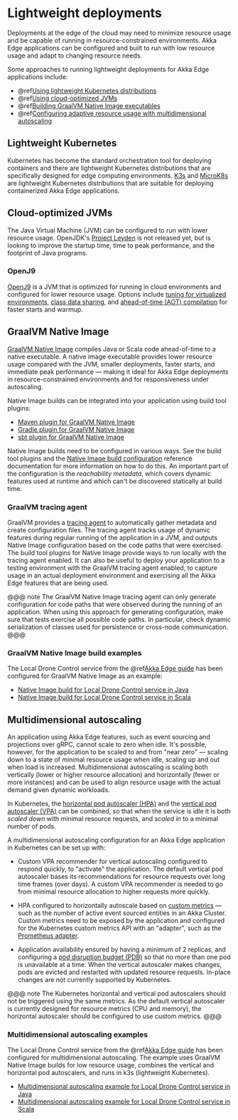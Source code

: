 # Lightweight deployments

Deployments at the edge of the cloud may need to minimize resource usage and be capable of running in
resource-constrained environments. Akka Edge applications can be configured and built to run with low resource usage
and adapt to changing resource needs.

Some approaches to running lightweight deployments for Akka Edge applications include:

* @ref[Using lightweight Kubernetes distributions](#lightweight-kubernetes)
* @ref[Using cloud-optimized JVMs](#cloud-optimized-jvms)
* @ref[Building GraalVM Native Image executables](#graalvm-native-image)
* @ref[Configuring adaptive resource usage with multidimensional autoscaling](#multidimensional-autoscaling)


## Lightweight Kubernetes

Kubernetes has become the standard orchestration tool for deploying containers and there are lightweight Kubernetes
distributions that are specifically designed for edge computing environments. [K3s] and [MicroK8s] are lightweight
Kubernetes distributions that are suitable for deploying containerized Akka Edge applications.

[K3s]: https://k3s.io
[MicroK8s]: https://microk8s.io


## Cloud-optimized JVMs

The Java Virtual Machine (JVM) can be configured to run with lower resource usage. OpenJDK's [Project Leyden] is not
released yet, but is looking to improve the startup time, time to peak performance, and the footprint of Java programs.

[Project Leyden]: https://openjdk.org/projects/leyden/

### OpenJ9

[OpenJ9] is a JVM that is optimized for running in cloud environments and configured for lower resource usage. Options
include [tuning for virtualized environments][openj9-virtualized], [class data sharing][openj9-shrc], and
[ahead-of-time (AOT) compilation][openj9-aot] for faster starts and warmup.

[OpenJ9]: https://eclipse.dev/openj9/
[openj9-virtualized]: https://eclipse.dev/openj9/docs/xtunevirtualized/
[openj9-shrc]: https://eclipse.dev/openj9/docs/shrc/
[openj9-aot]: https://eclipse.dev/openj9/docs/aot/


## GraalVM Native Image

[GraalVM Native Image][native-image] compiles Java or Scala code ahead-of-time to a native executable. A native image
executable provides lower resource usage compared with the JVM, smaller deployments, faster starts, and immediate peak
performance — making it ideal for Akka Edge deployments in resource-constrained environments and for responsiveness
under autoscaling.

Native Image builds can be integrated into your application using build tool plugins:

* [Maven plugin for GraalVM Native Image](https://graalvm.github.io/native-build-tools/latest/maven-plugin.html)
* [Gradle plugin for GraalVM Native Image](https://graalvm.github.io/native-build-tools/latest/gradle-plugin.html)
* [sbt plugin for GraalVM Native Image](https://github.com/scalameta/sbt-native-image)

Native Image builds need to be configured in various ways. See the build tool plugins and the [Native Image build
configuration][native-image-configuration] reference documentation for more information on how to do this. An important
part of the configuration is the _reachability metadata_, which covers dynamic features used at runtime and which can't
be discovered statically at build time.

### GraalVM tracing agent

GraalVM provides a [tracing agent][native-image-tracing] to automatically gather metadata and create configuration
files. The tracing agent tracks usage of dynamic features during regular running of the application in a JVM, and
outputs Native Image configuration based on the code paths that were exercised. The build tool plugins for Native Image
provide ways to run locally with the tracing agent enabled. It can also be useful to deploy your application to a
testing environment with the GraalVM tracing agent enabled, to capture usage in an actual deployment environment and
exercising all the Akka Edge features that are being used.

@@@ note
The GraalVM Native Image tracing agent can only generate configuration for code paths that were observed during the
running of an application. When using this approach for generating configuration, make sure that tests exercise all
possible code paths. In particular, check dynamic serialization of classes used for persistence or cross-node
communication.
@@@

### GraalVM Native Image build examples

The Local Drone Control service from the @ref[Akka Edge guide](guide.md) has been configured for GraalVM Native Image
as an example:

* [Native Image build for Local Drone Control service in Java](https://github.com/akka/akka-projection/blob/main/samples/grpc/local-drone-control-java/native-image/README.md)
* [Native Image build for Local Drone Control service in Scala](https://github.com/akka/akka-projection/blob/main/samples/grpc/local-drone-control-scala/native-image/README.md)

[native-image]: https://www.graalvm.org/latest/reference-manual/native-image/
[native-image-configuration]: https://www.graalvm.org/latest/reference-manual/native-image/overview/BuildConfiguration/
[native-image-tracing]: https://www.graalvm.org/latest/reference-manual/native-image/metadata/AutomaticMetadataCollection/


## Multidimensional autoscaling

An application using Akka Edge features, such as event sourcing and projections over gRPC, cannot scale to zero when
idle. It's possible, however, for the application to be scaled to and from "near zero" — scaling down to a state of
minimal resource usage when idle, scaling up and out when load is increased. Multidimensional autoscaling is scaling
both vertically (lower or higher resource allocation) and horizontally (fewer or more instances) and can be used to
align resource usage with the actual demand given dynamic workloads.

In Kubernetes, the [horizontal pod autoscaler (HPA)][hpa] and the [vertical pod autoscaler (VPA)][vpa] can be combined,
so that when the service is idle it is both _scaled down_ with minimal resource requests, and _scaled in_ to a minimal
number of pods.

A multidimensional autoscaling configuration for an Akka Edge application in Kubernetes can be set up with:

* Custom VPA recommender for vertical autoscaling configured to respond quickly, to "activate" the application. The
  default vertical pod autoscaler bases its recommendations for resource requests over long time frames (over days). A
  custom VPA recommender is needed to go from minimal resource allocation to higher requests more quickly.

* HPA configured to horizontally autoscale based on [custom metrics] — such as the number of active event sourced
  entities in an Akka Cluster. Custom metrics need to be exposed by the application and configured for the Kubernetes
  custom metrics API with an "adapter", such as the [Prometheus adapter].

* Application availability ensured by having a minimum of 2 replicas, and configuring a [pod disruption budget
  (PDB)][pdb] so that no more than one pod is unavailable at a time. When the vertical autoscaler makes changes, pods
  are evicted and restarted with updated resource requests. In-place changes are not currently supported by Kubernetes.

@@@ note
The Kubernetes horizontal and vertical pod autoscalers should not be triggered using the same metrics. As the default
vertical autoscaler is currently designed for resource metrics (CPU and memory), the horizontal autoscaler should be
configured to use custom metrics.
@@@

### Multidimensional autoscaling examples

The Local Drone Control service from the @ref[Akka Edge guide](guide.md) has been configured for multidimensional
autoscaling. The example uses GraalVM Native Image builds for low resource usage, combines the vertical and horizontal
pod autoscalers, and runs in k3s (lightweight Kubernetes).

* [Multidimensional autoscaling example for Local Drone Control service in Java](https://github.com/akka/akka-projection/blob/main/samples/grpc/local-drone-control-java/autoscaling/README.md)
* [Multidimensional autoscaling example for Local Drone Control service in Scala](https://github.com/akka/akka-projection/blob/main/samples/grpc/local-drone-control-scala/autoscaling/README.md)

[hpa]: https://kubernetes.io/docs/tasks/run-application/horizontal-pod-autoscale/
[vpa]: https://github.com/kubernetes/autoscaler/tree/master/vertical-pod-autoscaler
[custom metrics]: https://kubernetes.io/docs/tasks/run-application/horizontal-pod-autoscale/#scaling-on-custom-metrics
[Prometheus adapter]: https://github.com/kubernetes-sigs/prometheus-adapter
[pdb]: https://kubernetes.io/docs/tasks/run-application/configure-pdb/
